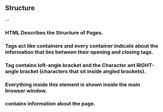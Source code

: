 ## Structure
--
### HTML Describes the Structure of Pages.
### Tags act like containers and every container indicate about the information that lies between their opening and closing tags.
### Tag contains left-angle bracket and the Character ant RIGHT-angle bracket  (characters that sit inside angled brackets).
### <body> Everything inside this element is shown inside the main browser window.
### <head> contains information about the page.
### <title> inside the head (the tab name).
### We can add attribute to the opening tag and Attributes provide additional information about the contents of an element.
### Attributes made up of two parts: a name and a value separated by an equals sign.
### We can look at how other sites are built by inspect option in google chrome.
--

## Extra Markup
### We can add information about the web page using the <meta> tag inside the <head> tag.
### We can add comments by using < !-- THE COMMENT -- >.
### We can use the ID attribute in any Html element and due to that it's known for (Global Attribute).
### The ID should be unique for each element.
### The class and ID attribute does not affect the formatting unless we use CSS.
### Block level elements will always appear to start on a new line in the browser window.
### Inline elements will always appear to continue on the same line.
### We can use the <div> tag to group a set of elements together.
### We can embed a Google Map into our page by <iframe> tag.
--
## HTML5 Layout
### There are many elements in html5 that help us to make clearer code.
### The <header> and <footer> elements can be used inside the body to separate the top and the bottom.
### The <nav> tag defines a set of navigation links.
### The <article> element acts as a container for any section.
### The <section> tag defines a section in a document.
--
## Process & Design
### The first question is : Who might be visiting your site?
### Every website should be designed for the target audience.

--
--
## Java Script
### A script is a series of instructions that a computer can follow to achieve a goal.
### The computer will follow your script step by step.
### Before you write the script, You need to set your goal by :
    - DEFINE THE GOAL 
    - DESIGN THE SCRIPT
    - CODE EACH STEP
### How a browser interprets the HTML code?
    - Receive the html code. 
    - Creats a model and stores it.
    - Shows the page on screen.
### When the browser comes across a <script> element, it stops to load the script and then checks to see if it needs to do anything.
### It is best to write the js extrnally.




